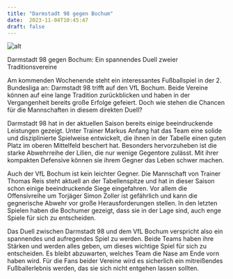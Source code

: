 ```yaml
---
title: "Darmstadt 98 gegen Bochum"
date:  2023-11-04T10:45:47
draft: false
---
```



![alt](../images/Darmstadt-98-gegen-Bochum.jpg)

Darmstadt 98 gegen Bochum: Ein spannendes Duell zweier Traditionsvereine

Am kommenden Wochenende steht ein interessantes Fußballspiel in der 2. Bundesliga an: Darmstadt 98 trifft auf den VfL Bochum. Beide Vereine können auf eine lange Tradition zurückblicken und haben in der Vergangenheit bereits große Erfolge gefeiert. Doch wie stehen die Chancen für die Mannschaften in diesem direkten Duell?

Darmstadt 98 hat in der aktuellen Saison bereits einige beeindruckende Leistungen gezeigt. Unter Trainer Markus Anfang hat das Team eine solide und disziplinierte Spielweise entwickelt, die ihnen in der Tabelle einen guten Platz im oberen Mittelfeld beschert hat. Besonders hervorzuheben ist die starke Abwehrreihe der Lilien, die nur wenige Gegentore zulässt. Mit ihrer kompakten Defensive können sie ihrem Gegner das Leben schwer machen.

Auch der VfL Bochum ist kein leichter Gegner. Die Mannschaft von Trainer Thomas Reis steht aktuell an der Tabellenspitze und hat in dieser Saison schon einige beeindruckende Siege eingefahren. Vor allem die Offensivreihe um Torjäger Simon Zoller ist gefährlich und kann die gegnerische Abwehr vor große Herausforderungen stellen. In den letzten Spielen haben die Bochumer gezeigt, dass sie in der Lage sind, auch enge Spiele für sich zu entscheiden.

Das Duell zwischen Darmstadt 98 und dem VfL Bochum verspricht also ein spannendes und aufregendes Spiel zu werden. Beide Teams haben ihre Stärken und werden alles geben, um dieses wichtige Spiel für sich zu entscheiden. Es bleibt abzuwarten, welches Team die Nase am Ende vorn haben wird. Für die Fans beider Vereine wird es sicherlich ein mitreißendes Fußballerlebnis werden, das sie sich nicht entgehen lassen sollten.